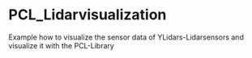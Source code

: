 # PCL_Lidarvisualization
 Example how to visualize the sensor data of YLidars-Lidarsensors and visualize it with the PCL-Library
